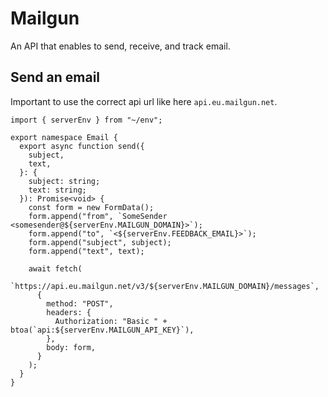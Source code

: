 # Mailgun

An API that enables to send, receive, and track email.

## Send an email

Important to use the correct api url like here `api.eu.mailgun.net`.

```node
import { serverEnv } from "~/env";

export namespace Email {
  export async function send({
    subject,
    text,
  }: {
    subject: string;
    text: string;
  }): Promise<void> {
    const form = new FormData();
    form.append("from", `SomeSender <somesender@${serverEnv.MAILGUN_DOMAIN}>`);
    form.append("to", `<${serverEnv.FEEDBACK_EMAIL}>`);
    form.append("subject", subject);
    form.append("text", text);

    await fetch(
      `https://api.eu.mailgun.net/v3/${serverEnv.MAILGUN_DOMAIN}/messages`,
      {
        method: "POST",
        headers: {
          Authorization: "Basic " + btoa(`api:${serverEnv.MAILGUN_API_KEY}`),
        },
        body: form,
      }
    );
  }
}
```
